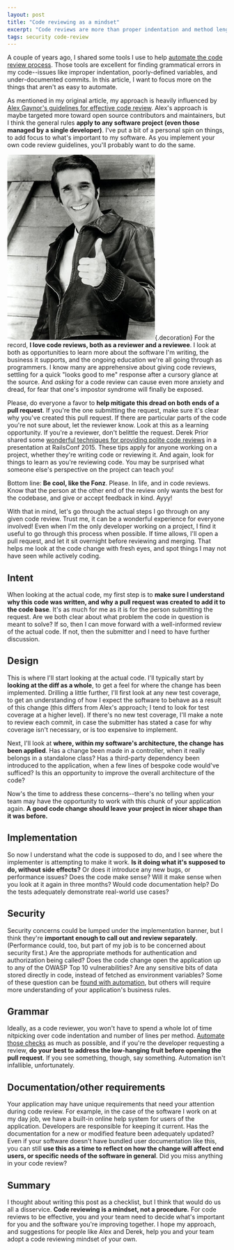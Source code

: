 ```yaml
---
layout: post
title: "Code reviewing as a mindset"
excerpt: "Code reviews are more than proper indentation and method length. They're about understanding your software, and developing a better team of developers. Here's my approach to the code review practice."
tags: security code-review
---
```


A couple of years ago, I shared some tools I use to help [automate the code review process](https://everydayrails.com/2015/02/17/pronto-ruby-code-review.html). Those tools are excellent for finding grammatical errors in my code--issues like improper indentation, poorly-defined variables, and under-documented commits. In this article, I want to focus more on the things that aren't as easy to automate.

As mentioned in my original article, my approach is heavily influenced by [Alex Gaynor's guidelines for effective code review](https://alexgaynor.net/2013/sep/26/effective-code-review/). Alex's approach is maybe targeted more toward open source contributors and maintainers, but I think the general rules **apply to any software project (even those managed by a single developer)**. I've put a bit of a personal spin on things, to add focus to what's important to my software. As you implement your own code review guidelines, you'll probably want to do the same.

![](/images/posts/thumbs-up.jpg){.decoration}
For the record, **I love code reviews, both as a reviewer and a reviewee**. I look at both as opportunities to learn more about the software I'm writing, the business it supports, and the ongoing education we're all going through as programmers. I know many are apprehensive about giving code reviews, settling for a quick "looks good to me" response after a cursory glance at the source. And *asking* for a code review can cause even more anxiety and dread, for fear that one's impostor syndrome will finally be exposed.

Please, do everyone a favor to **help mitigate this dread on both ends of a pull request**. If you're the one submitting the request, make sure it's clear why you've created this pull request. If there are particular parts of the code you're not sure about, let the reviewer know. Look at this as a learning opportunity. If you're a reviewer, don't belittle the request. Derek Prior shared some [wonderful techniques for providing polite code reviews](https://www.youtube.com/watch?v=PJjmw9TRB7s) in a presentation at RailsConf 2015. These tips apply for anyone working on a project, whether they're writing code or reviewing it. And again, look for things to learn as you're reviewing code. You may be surprised what someone else's perspective on the project can teach you!

Bottom line: **Be cool, like the Fonz**. Please. In life, and in code reviews. Know that the person at the other end of the review only wants the best for the codebase, and give or accept feedback in kind. Ayyy!

With that in mind, let's go through the actual steps I go through on any given code review. Trust me, it can be a wonderful experience for everyone involved! Even when I'm the only developer working on a project, I find it useful to go through this process when possible. If time allows, I'll open a pull request, and let it sit overnight before reviewing and merging. That helps me look at the code change with fresh eyes, and spot things I may not have seen while actively coding.

## Intent

When looking at the actual code, my first step is to **make sure I understand why this code was written, and why a pull request was created to add it to the code base**. It's as much for me as it is for the person submitting the request. Are we both clear about what problem the code in question is meant to solve? If so, then I can move forward with a well-informed review of the actual code. If not, then the submitter and I need to have further discussion.

## Design

This is where I'll start looking at the actual code. I'll typically start by **looking at the diff as a whole**, to get a feel for where the change has been implemented. Drilling a little further, I'll first look at any new test coverage, to get an understanding of how I expect the software to behave as a result of this change (this differs from Alex's approach; I tend to look for test coverage at a higher level). If there's no new test coverage, I'll make a note to review each commit, in case the submitter has stated a case for why coverage isn't necessary, or is too expensive to implement.

Next, I'll look at **where, within my software's architecture, the change has been applied**. Has a change been made in a controller, when it really belongs in a standalone class? Has a third-party dependency been introduced to the application, when a few lines of bespoke code would've sufficed? Is this an opportunity to improve the overall architecture of the code?

Now's the time to address these concerns--there's no telling when your team may have the opportunity to work with this chunk of your application again. **A good code change should leave your project in nicer shape than it was before.**

## Implementation

So now I understand what the code is supposed to do, and I see where the implementer is attempting to make it work. **Is it doing what it's supposed to do, without side effects?** Or does it introduce any new bugs, or performance issues? Does the code make sense? Will it make sense when you look at it again in three months? Would code documentation help? Do the tests adequately demonstrate real-world use cases?

## Security

Security concerns could be lumped under the implementation banner, but I think they're **important enough to call out and review separately**. (Performance could, too, but part of my job is to be concerned about security first.) Are the appropriate methods for authentication and authorization being called? Does the code change open the application up to any of the OWASP Top 10 vulnerabilities? Are any sensitive bits of data stored directly in code, instead of fetched as environment variables? Some of these question can be [found with automation](https://everydayrails.com/2016/12/12/rails-security-essentials.html), but others will require more understanding of your application's business rules.

## Grammar

Ideally, as a code reviewer, you won't have to spend a whole lot of time nitpicking over code indentation and number of lines per method. [Automate those checks](https://everydayrails.com/2015/02/17/pronto-ruby-code-review.html) as much as possible, and if you're the developer requesting a review, **do your best to address the low-hanging fruit before opening the pull request**. If you see something, though, say something. Automation isn't infallible, unfortunately.

## Documentation/other requirements

Your application may have unique requirements that need your attention during code review. For example, in the case of the software I work on at my day job, we have a built-in online help system for users of the application. Developers are responsible for keeping it current. Has the documentation for a new or modified feature been adequately updated? Even if your software doesn't have bundled user documentation like this, you can still **use this as a time to reflect on how the change will affect end users, or specific needs of the software in general**. Did you miss anything in your code review?

## Summary

I thought about writing this post as a checklist, but I think that would do us all a disservice. **Code reviewing is a mindset, not a procedure.** For code reviews to be effective, you and your team need to decide what's important for you and the software you're improving together. I hope my approach, and suggestions for people like Alex and Derek, help you and your team adopt a code reviewing mindset of your own.
